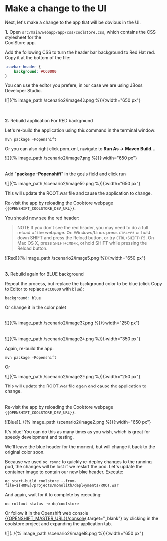 # Make a change to the UI

Next, let's make a change to the app that will be obvious in the UI.  
  
**1.** Open `src/main/webapp/app/css/coolstore.css`, which contains the CSS stylesheet for the  
CoolStore app.  
  
Add the following CSS to turn the header bar background to Red Hat red. Copy it at the bottom of the file:

~~~css
.navbar-header {
    background: #CC0000
}
~~~

You can use the editor you prefere, in our case we are using JBoss Developer Studio.

![]({% image_path /scenario2/image43.png %}){:width="650 px"}
<br><br><br>


**2.** Rebuild application For RED background

Let's re-build the application using this command in the terminal window:

~~~shell
mvn package -Popenshift
~~~

Or you can also right click pom.xml, navigate to **Run As -&gt; Maven Build…**

![]({% image_path /scenario2/image7.png %}){:width="650 px"}
<br><br><br>
Add "**package -Popenshift**" in the goals field and click run

![]({% image_path /scenario2/image50.png %}){:width="650 px"}

This will update the ROOT.war file and cause the application to change.

Re-visit the app by reloading the Coolstore webpage `{{OPENSHIFT_COOLSTORE_DEV_URL}}`.

You should now see the red header:

> NOTE If you don't see the red header, you may need to do a full reload of the webpage. On Windows/Linux press `CTRL+F5` or hold down SHIFT and press the Reload button, or try `CTRL+SHIFT+F5`. On Mac OS X, press `SHIFT+CMD+R`, or hold SHIFT while pressing the Reload button.

![Red]({% image_path /scenario2/image5.png %}){:width="650 px"}
<br><br><br>
**3.** Rebuild again for BLUE background

Repeat the process, but replace the background color to be blue \(click Copy to Editor to replace `#CC0000` with `blue`\):

~~~css
background: blue
~~~

Or change it in the color palet
<br><br><br>
![]({% image_path /scenario2/image37.png %}){:width="250 px"}
<br><br><br>
![]({% image_path /scenario2/image24.png %}){:width="350 px"}

Again, re-build the app:

~~~shell
mvn package -Popenshift
~~~

Or

![]({% image_path /scenario2/image29.png %}){:width="250 px"}

This will update the ROOT.war file again and cause the application to change.
<br><br><br>
Re-visit the app by reloading the Coolstore webpage `{{OPENSHIFT_COOLSTORE_DEV_URL}}`.

![Blue](../{% image_path /scenario2/image2.png %}){:width="650 px"}

It's blue! You can do this as many times as you wish, which is great for speedy development and testing.

We'll leave the blue header for the moment, but will change it back to the original color soon.

Because we used `oc rsync` to quickly re-deploy changes to the running pod, the changes will be lost if we restart the pod. Let's update the container image to contain our new blue header. Execute:

~~~shell
oc start-build coolstore --from-file=${HOME}/projects/monolith/deployments/ROOT.war
~~~

And again, wait for it to complete by executing:

~~~shell
oc rollout status -w dc/coolstore
~~~

Or follow it in the Openshift web console [{{OPENSHIFT_MASTER_URL}}/console]({{OPENSHIFT_MASTER_URL}}/console){:target="_blank"} by clicking in the coolstore project and expanding the application tab.

![](../{% image_path /scenario2/image18.png %}){:width="650 px"}

